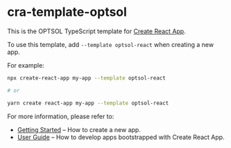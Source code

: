 # cra-template-optsol

This is the OPTSOL TypeScript template for [Create React App](https://github.com/facebook/create-react-app).

To use this template, add `--template optsol-react` when creating a new app.

For example:

```sh
npx create-react-app my-app --template optsol-react

# or

yarn create react-app my-app --template optsol-react
```

For more information, please refer to:

- [Getting Started](https://create-react-app.dev/docs/getting-started) – How to create a new app.
- [User Guide](https://create-react-app.dev) – How to develop apps bootstrapped with Create React App.
